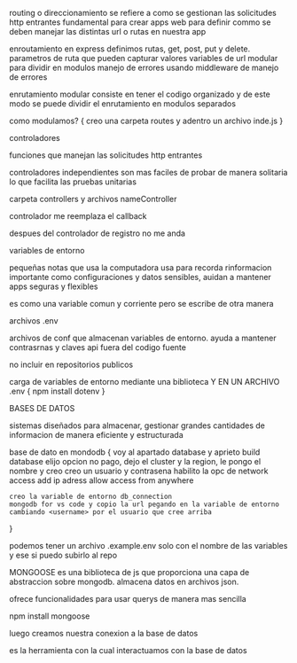 routing o direccionamiento
se refiere a como se gestionan las solicitudes http entrantes
fundamental para crear apps web para definir commo se deben manejar las distintas url o rutas en nuestra app

enroutamiento en express 
definimos rutas, get, post, put y delete.
parametros de ruta que pueden capturar valores variables de url
modular para dividir en modulos
manejo de errores usando middleware de manejo de errores

enrutamiento modular consiste en tener el codigo organizado y de este modo se puede dividir el enrutamiento en modulos separados

como modulamos? {
    creo una carpeta routes y adentro un archivo inde.js
}

controladores

funciones que manejan las solicitudes http entrantes

controladores independientes son mas faciles de probar de manera solitaria lo que facilita las pruebas unitarias

carpeta controllers y archivos nameController

controlador me reemplaza el callback

despues del controlador de registro no me anda

variables de entorno

pequeñas notas que usa la computadora usa para recorda rinformacion importante como configuraciones y datos sensibles, auidan a mantener apps seguras y flexibles

es como una variable comun y corriente pero se escribe de otra manera

archivos .env

archivos de conf que almacenan variables de entorno. ayuda a mantener contrasrnas y claves api fuera del codigo fuente

no incluir en repositorios publicos

carga de variables de entorno mediante una biblioteca Y EN UN ARCHIVO .env {
    npm install dotenv
}

BASES DE DATOS

sistemas diseñados para almacenar, gestionar grandes cantidades de informacion de manera eficiente y estructurada

base de dato en mondodb {
    voy al apartado database y aprieto build database
    elijo opcion no pago, dejo el cluster y la region, le pongo  el nombre y creo
    creo un usuario y contrasena
    habilito la opc de network access
    add ip adress
    allow access from anywhere


    creo la variable de entorno db_connection
    mongodb for vs code y copio la url pegando en la variable de entorno cambiando <username> por el usuario que cree arriba

}

podemos tener un archivo .example.env solo con el nombre de las variables y ese si puedo subirlo al repo

MONGOOSE es una biblioteca de js que proporciona una capa de abstraccion sobre mongodb. almacena datos en archivos json.

ofrece funcionalidades para usar querys de manera mas sencilla

npm install mongoose

luego creamos nuestra conexion a la base de datos

es la herramienta con la cual interactuamos con la base de datos


